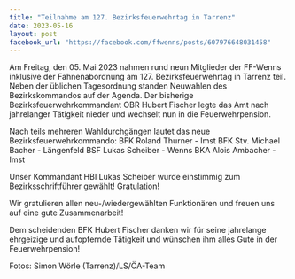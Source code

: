 ```yaml
---
title: "Teilnahme am 127. Bezirksfeuerwehrtag in Tarrenz"
date: 2023-05-16
layout: post
facebook_url: "https://facebook.com/ffwenns/posts/607976648031458"
---
```


Am Freitag, den 05. Mai 2023 nahmen rund neun Mitglieder der FF-Wenns inklusive der Fahnenabordnung am 127. Bezirksfeuerwehrtag in Tarrenz teil. Neben der üblichen Tagesordnung standen Neuwahlen des Bezirkskommandos auf der Agenda. Der bisherige Bezirksfeuerwehrkommandant OBR Hubert Fischer legte das Amt nach jahrelanger Tätigkeit nieder und wechselt nun in die Feuerwehrpension.

Nach teils mehreren Wahldurchgängen lautet das neue Bezirksfeuerwehrkommando:
BFK Roland Thurner - Imst
BFK Stv. Michael Bacher - Längenfeld
BSF Lukas Scheiber - Wenns
BKA Alois Ambacher - Imst

Unser Kommandant HBI Lukas Scheiber wurde einstimmig zum Bezirksschriftführer gewählt! Gratulation! 

Wir gratulieren allen neu-/wiedergewählten Funktionären und freuen uns auf eine gute Zusammenarbeit! 

Dem scheidenden BFK Hubert Fischer danken wir für seine jahrelange ehrgeizige und aufopfernde Tätigkeit und wünschen ihm alles Gute in der Feuerwehrpension! 

 

 
Fotos: Simon Wörle (Tarrenz)/LS/ÖA-Team